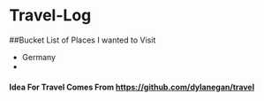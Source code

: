 # Travel-Log


##Bucket List of Places I wanted to Visit
- Germany
- 



#### Idea For Travel Comes From https://github.com/dylanegan/travel
